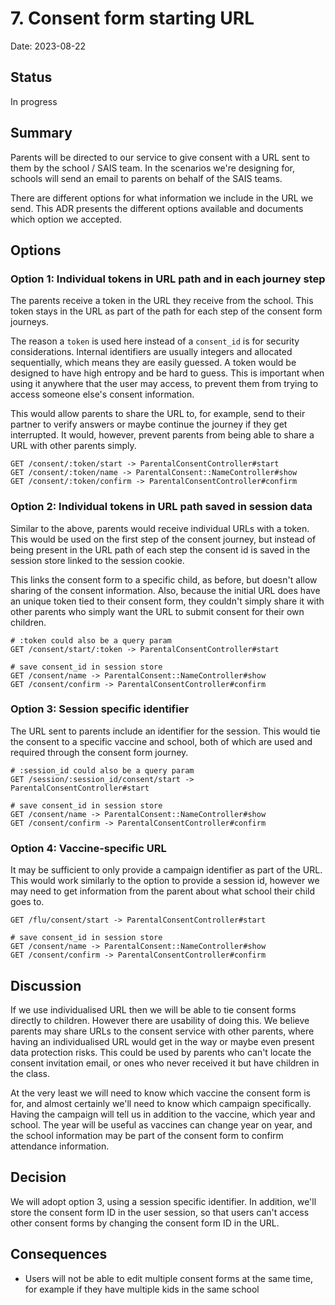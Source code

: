 # 7. Consent form starting URL

Date: 2023-08-22

## Status

In progress

## Summary

Parents will be directed to our service to give consent with a URL sent to them
by the school / SAIS team. In the scenarios we're designing for, schools will
send an email to parents on behalf of the SAIS teams.

There are different options for what information we include in the URL we send.
This ADR presents the different options available and documents which option we
accepted.

## Options

### Option 1: Individual tokens in URL path and in each journey step

The parents receive a token in the URL they receive from the school. This token
stays in the URL as part of the path for each step of the consent form journeys.

The reason a `token` is used here instead of a `consent_id` is for security
considerations. Internal identifiers are usually integers and allocated
sequentially, which means they are easily guessed. A token would be designed to
have high entropy and be hard to guess. This is important when using it anywhere
that the user may access, to prevent them from trying to access someone else's
consent information.

This would allow parents to share the URL to, for example, send to their
partner to verify answers or maybe continue the journey if they get interrupted.
It would, however, prevent parents from being able to share a URL with other
parents simply.

```
GET /consent/:token/start -> ParentalConsentController#start
GET /consent/:token/name -> ParentalConsent::NameController#show
GET /consent/:token/confirm -> ParentalConsentController#confirm
```

### Option 2: Individual tokens in URL path saved in session data

Similar to the above, parents would receive individual URLs with a token. This
would be used on the first step of the consent journey, but instead of being
present in the URL path of each step the consent id is saved in the session
store linked to the session cookie.

This links the consent form to a specific child, as before, but doesn't allow
sharing of the consent information. Also, because the initial URL does have an
unique token tied to their consent form, they couldn't simply share it with
other parents who simply want the URL to submit consent for their own children.

```
# :token could also be a query param
GET /consent/start/:token -> ParentalConsentController#start

# save consent_id in session store
GET /consent/name -> ParentalConsent::NameController#show
GET /consent/confirm -> ParentalConsentController#confirm
```

### Option 3: Session specific identifier

The URL sent to parents include an identifier for the session. This would tie
the consent to a specific vaccine and school, both of which are used and
required through the consent form journey.

```
# :session_id could also be a query param
GET /session/:session_id/consent/start -> ParentalConsentController#start

# save consent_id in session store
GET /consent/name -> ParentalConsent::NameController#show
GET /consent/confirm -> ParentalConsentController#confirm
```

### Option 4: Vaccine-specific URL

It may be sufficient to only provide a campaign identifier as part of the URL.
This would work similarly to the option to provide a session id, however we may
need to get information from the parent about what school their child goes to.

```
GET /flu/consent/start -> ParentalConsentController#start

# save consent_id in session store
GET /consent/name -> ParentalConsent::NameController#show
GET /consent/confirm -> ParentalConsentController#confirm
```

## Discussion

If we use individualised URL then we will be able to tie consent forms directly
to children. However there are usability of doing this. We believe parents may
share URLs to the consent service with other parents, where having an
individualised URL would get in the way or maybe even present data protection
risks. This could be used by parents who can't locate the consent invitation
email, or ones who never received it but have children in the class.

At the very least we will need to know which vaccine the consent form is for,
and almost certainly we'll need to know which campaign specifically. Having the
campaign will tell us in addition to the vaccine, which year and school. The
year will be useful as vaccines can change year on year, and the school
information may be part of the consent form to confirm attendance information.

## Decision

We will adopt option 3, using a session specific identifier. In addition, we'll
store the consent form ID in the user session, so that users can't access other
consent forms by changing the consent form ID in the URL.

## Consequences

- Users will not be able to edit multiple consent forms at the same time, for
  example if they have multiple kids in the same school
